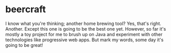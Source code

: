 # beercraft
I know what you're thinking; another home brewing tool?  Yes, that's right.  Another.  Except this one is going to be the best one yet.  However, so far it's mostly a toy project for me to brush up on Java and experiment with other technologies like progressive web apps.  But mark my words, some day it's going to be great!
